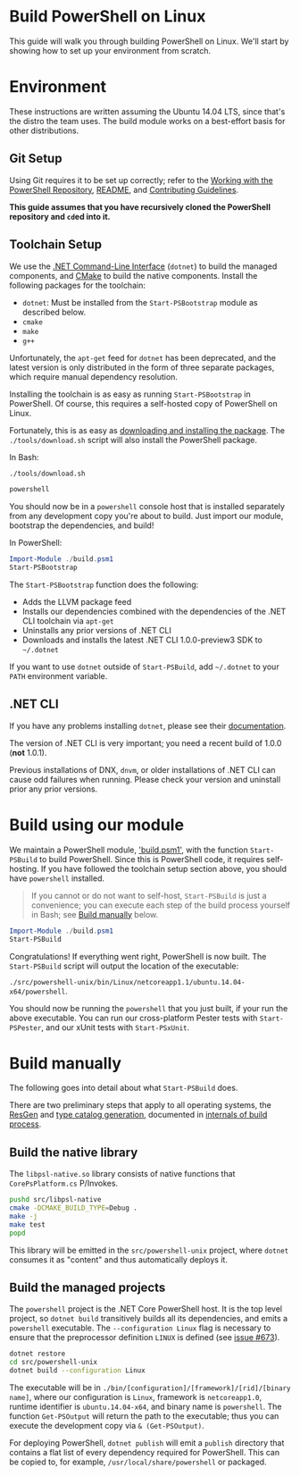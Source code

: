 Build PowerShell on Linux
=========================

This guide will walk you through building PowerShell on Linux. 
We'll start by showing how to set up your environment from scratch.

Environment
===========

These instructions are written assuming the Ubuntu 14.04 LTS, since that's the distro the team uses. 
The build module works on a best-effort basis for other distributions.

Git Setup
---------

Using Git requires it to be set up correctly; 
refer to the [Working with the PowerShell Repository](../git/README.md),
[README](../../README.md), and [Contributing Guidelines](../../.github/CONTRIBUTING.md).

**This guide assumes that you have recursively cloned the PowerShell repository and `cd`ed into it.**

Toolchain Setup
---------------

We use the [.NET Command-Line Interface][dotnet-cli] (`dotnet`) to build the managed components, 
and [CMake][] to build the native components. 
Install the following packages for the toolchain:

- `dotnet`: Must be installed from the `Start-PSBootstrap` module as described below.
- `cmake`
- `make`
- `g++`

Unfortunately, the `apt-get` feed for `dotnet` has been deprecated,
and the latest version is only distributed in the form of three separate packages, 
which require manual dependency resolution.

Installing the toolchain is as easy as running `Start-PSBootstrap` in PowerShell. 
Of course, this requires a self-hosted copy of PowerShell on Linux.

Fortunately, this is as easy as [downloading and installing the package](../installation/linux.md). 
The `./tools/download.sh` script will also install the PowerShell package.

In Bash:

```sh
./tools/download.sh

powershell
```

You should now be in a `powershell` console host that is installed separately from any development copy you're about to build. 
Just import our module, bootstrap the dependencies, and build!

In PowerShell:

```powershell
Import-Module ./build.psm1
Start-PSBootstrap
```

The `Start-PSBootstrap` function does the following:

- Adds the LLVM package feed
- Installs our dependencies combined with the dependencies of the .NET CLI toolchain via `apt-get`
- Uninstalls any prior versions of .NET CLI
- Downloads and installs the latest .NET CLI 1.0.0-preview3 SDK to `~/.dotnet`

If you want to use `dotnet` outside of `Start-PSBuild`, add `~/.dotnet` to your `PATH` environment variable.

[dotnet-cli]: https://github.com/dotnet/cli#new-to-net-cli
[CMake]: https://cmake.org/cmake/help/v2.8.12/cmake.html

.NET CLI
--------

If you have any problems installing `dotnet`, please see their [documentation][cli-docs].

The version of .NET CLI is very important; you need a recent build of 1.0.0 (**not** 1.0.1).

Previous installations of DNX, `dnvm`, or older installations of .NET CLI can cause odd failures when running. 
Please check your version and uninstall prior any prior versions.

[cli-docs]: https://dotnet.github.io/getting-started/

Build using our module
======================

We maintain a PowerShell module, ['build.psm1'](../../build.psm1), with the function `Start-PSBuild` to build PowerShell. 
Since this is PowerShell code, it requires self-hosting. 
If you have followed the toolchain setup section above, you should have `powershell` installed.

> If you cannot or do not want to self-host, `Start-PSBuild` is just a
> convenience; you can execute each step of the build process yourself
> in Bash; see [Build manually](#build-manually) below.

```powershell
Import-Module ./build.psm1
Start-PSBuild
```
Congratulations! If everything went right, PowerShell is now built.
The `Start-PSBuild` script will output the location of the executable:

`./src/powershell-unix/bin/Linux/netcoreapp1.1/ubuntu.14.04-x64/powershell`.

You should now be running the `powershell` that you just built, if your run the above executable.
You can run our cross-platform Pester tests with `Start-PSPester`, and our xUnit tests with `Start-PSxUnit`.

Build manually
==============

The following goes into detail about what `Start-PSBuild` does.

There are two preliminary steps that apply to all operating systems,
the [ResGen](internals.md#resgen) and [type catalog generation](internals.md#type-catalog),
documented in [internals of build process](internals.md#preliminary-steps).

Build the native library
------------------------

The `libpsl-native.so` library consists of native functions that `CorePsPlatform.cs` P/Invokes.

```sh
pushd src/libpsl-native
cmake -DCMAKE_BUILD_TYPE=Debug .
make -j
make test
popd
```

This library will be emitted in the `src/powershell-unix` project,
where `dotnet` consumes it as "content" and thus automatically deploys it.

Build the managed projects
--------------------------

The `powershell` project is the .NET Core PowerShell host. 
It is the top level project, so `dotnet build` transitively builds all its dependencies, and emits a `powershell` executable. 
The `--configuration Linux` flag is necessary to ensure that the preprocessor definition `LINUX` is defined (see [issue #673][]).

```sh
dotnet restore
cd src/powershell-unix
dotnet build --configuration Linux
```

The executable will be in `./bin/[configuration]/[framework]/[rid]/[binary name]`, 
where our configuration is `Linux`, framework is `netcoreapp1.0`, 
runtime identifier is `ubuntu.14.04-x64`, and binary name is `powershell`. 
The function `Get-PSOutput` will return the path to the executable; 
thus you can execute the development copy via `& (Get-PSOutput)`.

For deploying PowerShell, `dotnet publish` will emit a `publish` directory that contains a flat list of every dependency required for
PowerShell. 
This can be copied to, for example, `/usr/local/share/powershell` or packaged.

[issue #673]: https://github.com/PowerShell/PowerShell/issues/673
